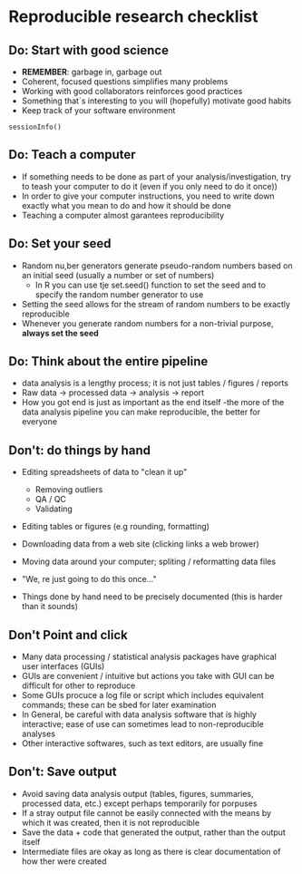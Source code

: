 # Reproducible research checklist

## Do: Start with good science

- __REMEMBER__: garbage in, garbage out
- Coherent, focused questions simplifies many problems
- Working with good collaborators reinforces good practices
- Something that´s interesting to you will (hopefully) motivate good habits
- Keep track of your software environment 

```{R}
sessionInfo()
```

## Do: Teach a computer
- If something needs to be done as part of your analysis/investigation, try to teash your computer to do it (even if you only need to do it once))
- In order to give your computer instructions, you need to write down exactly what you mean to do and how it should be done
- Teaching a computer almost garantees reproducibility

## Do: Set your seed
- Random nu,ber generators generate pseudo-random numbers based on an initial seed (usually a number or set of numbers)
    - In R you can use tje set.seed() function to set the seed and to specify the random number generator to use
- Setting the seed allows for the stream of random numbers to be exactly reproducible
- Whenever you generate random numbers for a non-trivial purpose, __always set the seed__

## Do: Think about the entire pipeline
- data analysis is a lengthy process; it is not just tables / figures / reports
- Raw data -> processed data -> analysis -> report
- How you got end is just as important as the end itself
-the more of the data analysis pipeline you can make reproducible, the better for everyone

## Don't: do things by hand

- Editing spreadsheets of data to "clean it up"

    - Removing outliers
    - QA / QC
    - Validating
    
- Editing tables or figures (e.g rounding, formatting)
- Downloading data from a web site (clicking links a web brower)
- Moving data around your computer; spliting / reformatting data files
- "We, re just going to do this once..."
- Things done by hand need to be precisely documented (this is harder than it sounds)

## Don't Point and click
- Many data processing / statistical analysis packages have graphical user interfaces (GUIs)
- GUIs are convenient / intuitive but actions you take with GUI can be difficult for other to reproduce
- Some GUIs procuce a log file or script which includes equivalent commands; these can be sbed for later examination
- In General, be careful with data analysis software that is highly interactive; ease of use can sometimes lead to non-reproducible analyses
- Other interactive softwares, such as text editors, are usually fine

## Don't: Save output
- Avoid saving data analysis output (tables, figures, summaries, processed data, etc.) except perhaps temporarily for porpuses
- If a stray output file cannot be easily connected with the means by which it was created, then it is not reproducible
- Save the data + code that generated the output, rather than the output itself
- Intermediate files are okay as long as there is clear documentation of how ther were created






